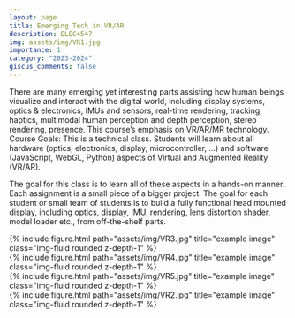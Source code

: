 ```yaml
---
layout: page
title: Emerging Tech in VR/AR
description: ELEC4547 
img: assets/img/VR1.jpg 
importance: 1
category: "2023-2024"
giscus_comments: false
---
```


There are many emerging yet interesting parts assisting how human beings visualize and interact with the digital world, including display systems, optics & electronics, IMUs and sensors, real-time rendering, tracking, haptics, multimodal human perception and depth perception, stereo rendering, presence. This course’s emphasis on VR/AR/MR technology. Course Goals: This is a technical class. Students will learn about all hardware (optics, electronics, display, microcontroller, ...) and software (JavaScript, WebGL, Python) aspects of Virtual and Augmented Reality (VR/AR). 

The goal for this class is to learn all of these aspects in a hands-on manner. Each assignment is a small piece of a bigger project. The goal for each student or small team of students is to build a fully functional head mounted display, including optics, display, IMU, rendering, lens distortion shader, model loader etc., from off-the-shelf parts. 

<div class="row">
    <div class="col-sm mt-3 mt-md-0">
        {% include figure.html path="assets/img/VR3.jpg" title="example image" class="img-fluid rounded z-depth-1" %}
    </div>
    <div class="col-sm mt-3 mt-md-0">
        {% include figure.html path="assets/img/VR4.jpg" title="example image" class="img-fluid rounded z-depth-1" %}
    </div>
    <div class="col-sm mt-3 mt-md-0">
        {% include figure.html path="assets/img/VR5.jpg" title="example image" class="img-fluid rounded z-depth-1" %}
    </div>
</div>
<!-- <div class="caption">
    Caption photos easily. On the left, a road goes through a tunnel. Middle, leaves artistically fall in a hipster photoshoot. Right, in another hipster photoshoot, a lumberjack grasps a handful of pine needles.
</div> -->
<div class="row">
    <div class="col-sm mt-3 mt-md-0">
        {% include figure.html path="assets/img/VR2.jpg" title="example image" class="img-fluid rounded z-depth-1" %}
    </div>
</div>
<!-- <div class="caption">
    This image can also have a caption. It's like magic.
</div> -->
